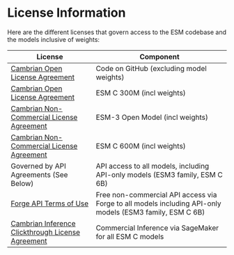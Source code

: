 # License Information

Here are the different licenses that govern access to the ESM codebase and the models inclusive of weights:

| License                                                    | Component                                                           |
|------------------------------------------------------------|-------------------------------------------------------------------|
| [Cambrian Open License Agreement](https://www.evolutionaryscale.ai/policies/cambrian-open-license-agreement)        | Code on GitHub (excluding model weights)                         |
| [Cambrian Open License Agreement](https://www.evolutionaryscale.ai/policies/cambrian-open-license-agreement)    | ESM C 300M (incl weights)                         |
| [Cambrian Non-Commercial License Agreement](https://www.evolutionaryscale.ai/policies/cambrian-non-commercial-license-agreement)    | ESM-3 Open Model (incl weights)        |
| [Cambrian Non-Commercial License Agreement](https://www.evolutionaryscale.ai/policies/cambrian-non-commercial-license-agreement)   | ESM C 600M (incl weights)                            |
| Governed by API Agreements (See Below)             | API access to all models, including API-only models (ESM3 family, ESM C 6B) |
| [Forge API Terms of Use](https://www.evolutionaryscale.ai/policies/terms-of-use)                                          | Free non-commercial API access via Forge to all models including API-only models (ESM3 family, ESM C 6B) |
| [Cambrian Inference Clickthrough License Agreement](https://www.evolutionaryscale.ai/policies/cambrian-inference-clickthrough-license-agreement)    | Commercial Inference via SageMaker for all ESM C models |
